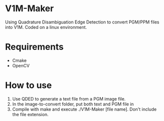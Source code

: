 # V1M-Maker
Using Quadrature Disambiguation Edge Detection to convert PGM/PPM files into V1M. Coded on a linux environment.

# Requirements
- Cmake
- OpenCV

# How to use
1. Use QDED to generate a text file from a PGM image file.
2. In the image-to-convert folder, put both text and PGM file in
3. Compile with make and execute ./V1M-Maker [file name]. Don't include the file extension.
